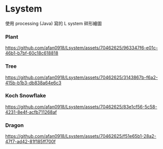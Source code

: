 # Lsystem

使用 processing (Java) 寫的 L system 碎形繪圖

### Plant

https://github.com/afan0918/Lsystem/assets/70462625/963347f6-e01c-46b1-b7bf-60c18c618818

### Tree

https://github.com/afan0918/Lsystem/assets/70462625/3143867b-f6a2-415b-b1b3-db838a64e6c3

### Koch Snowflake

https://github.com/afan0918/Lsystem/assets/70462625/83e1cf56-5c58-4231-8e4f-acfb711268af

### Dragon

https://github.com/afan0918/Lsystem/assets/70462625/f51e65b1-28a2-47f7-ad42-81f185ff700f
